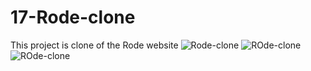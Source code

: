 # 17-Rode-clone
This project is clone of the Rode website
![Rode-clone](https://github.com/vishwanathkarka/17-Rode-clone/assets/86046138/ba15a4c1-cda5-4327-9dfb-c20df672e33f)
![ROde-clone](https://github.com/vishwanathkarka/17-Rode-clone/assets/86046138/1be1b88f-cad9-4269-9a6d-13d94ce8818f)
![ROde-clone](https://github.com/vishwanathkarka/17-Rode-clone/assets/86046138/4e956d6f-5812-4594-8b2a-e15e00e5838e)
